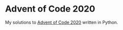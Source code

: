 Advent of Code 2020
=====================

My solutions to [Advent of Code 2020](https://adventofcode.com/2020) written in Python.
